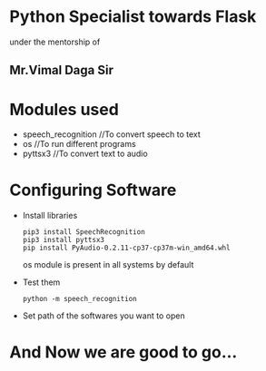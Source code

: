 # Python Specialist towards Flask 
under the mentorship of 
## Mr.Vimal Daga Sir


# Modules used
- speech_recognition  //To convert speech to text
- os                  //To run different programs
- pyttsx3             //To convert text to audio

# Configuring Software
- Install libraries
  ```
  pip3 install SpeechRecognition
  pip3 install pyttsx3
  pip install PyAudio‑0.2.11‑cp37‑cp37m‑win_amd64.whl
  ```
  os module is present in all systems by default
- Test them
  ```
  python -m speech_recognition
  ```

- Set path of the softwares you want to open
# And Now we are good to go...

